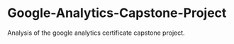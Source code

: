 # Google-Analytics-Capstone-Project
Analysis of the google analytics certificate capstone project. 
